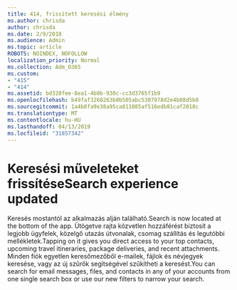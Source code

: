 ```yaml
---
title: 414, frissített keresési élmény
ms.author: chrisda
author: chrisda
ms.date: 2/9/2018
ms.audience: Admin
ms.topic: article
ROBOTS: NOINDEX, NOFOLLOW
localization_priority: Normal
ms.collection: Adm_O365
ms.custom:
- "415"
- "414"
ms.assetid: bd328fee-8ea1-4b0b-930c-cc3d3765f1b9
ms.openlocfilehash: b49faf3268263b0b505abc5307978d2e4b08d5b8
ms.sourcegitcommit: 1a4b8fa9e38a95ca811085af516edb81caf2018c
ms.translationtype: MT
ms.contentlocale: hu-HU
ms.lasthandoff: 04/13/2019
ms.locfileid: "31857342"
---
```

# <a name="search-experience-updated"></a><span data-ttu-id="5fbb3-102">Keresési műveleteket frissítése</span><span class="sxs-lookup"><span data-stu-id="5fbb3-102">Search experience updated</span></span>

<span data-ttu-id="5fbb3-103">Keresés mostantól az alkalmazás alján található.</span><span class="sxs-lookup"><span data-stu-id="5fbb3-103">Search is now located at the bottom of the app.</span></span> <span data-ttu-id="5fbb3-104">Ütögetve rajta közvetlen hozzáférést biztosít a legjobb ügyfelek, közelgő utazás útvonalak, csomag szállítás és legutóbbi mellékletek.</span><span class="sxs-lookup"><span data-stu-id="5fbb3-104">Tapping on it gives you direct access to your top contacts, upcoming travel itineraries, package deliveries, and recent attachments.</span></span> <span data-ttu-id="5fbb3-105">Minden fiók egyetlen keresőmezőből e-mailek, fájlok és névjegyek keresése, vagy az új szűrők segítségével szűkítheti a keresést.</span><span class="sxs-lookup"><span data-stu-id="5fbb3-105">You can search for email messages, files, and contacts in any of your accounts from one single search box or use our new filters to narrow your search.</span></span>
